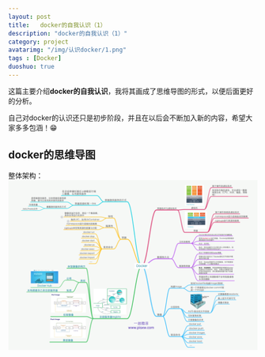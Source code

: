 ```yaml
---
layout: post
title:   docker的自我认识（1）
description: "docker的自我认识（1）"
category: project
avatarimg: "/img/认识docker/1.png"
tags : [Docker]
duoshuo: true
---
```

这篇主要介绍**docker的自我认识**，我将其画成了思维导图的形式，以便后面更好的分析。

自己对docker的认识还只是初步阶段，并且在以后会不断加入新的内容，希望大家多多包涵！😁


<!-- more -->

## docker的思维导图
整体架构： 
![1][image-1]


[image-1]:	/img/%E8%AE%A4%E8%AF%86docker/4.png